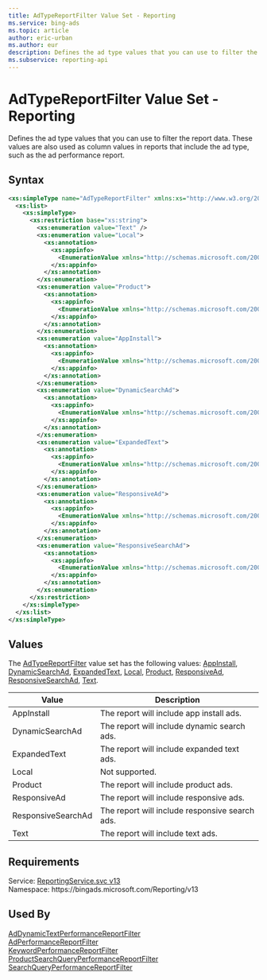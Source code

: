 ```yaml
---
title: AdTypeReportFilter Value Set - Reporting
ms.service: bing-ads
ms.topic: article
author: eric-urban
ms.author: eur
description: Defines the ad type values that you can use to filter the report data.
ms.subservice: reporting-api
---
```

# AdTypeReportFilter Value Set - Reporting
Defines the ad type values that you can use to filter the report data. These values are also used as column values in reports that include the ad type, such as the ad performance report.

## Syntax
```xml
<xs:simpleType name="AdTypeReportFilter" xmlns:xs="http://www.w3.org/2001/XMLSchema">
  <xs:list>
    <xs:simpleType>
      <xs:restriction base="xs:string">
        <xs:enumeration value="Text" />
        <xs:enumeration value="Local">
          <xs:annotation>
            <xs:appinfo>
              <EnumerationValue xmlns="http://schemas.microsoft.com/2003/10/Serialization/">8</EnumerationValue>
            </xs:appinfo>
          </xs:annotation>
        </xs:enumeration>
        <xs:enumeration value="Product">
          <xs:annotation>
            <xs:appinfo>
              <EnumerationValue xmlns="http://schemas.microsoft.com/2003/10/Serialization/">128</EnumerationValue>
            </xs:appinfo>
          </xs:annotation>
        </xs:enumeration>
        <xs:enumeration value="AppInstall">
          <xs:annotation>
            <xs:appinfo>
              <EnumerationValue xmlns="http://schemas.microsoft.com/2003/10/Serialization/">256</EnumerationValue>
            </xs:appinfo>
          </xs:annotation>
        </xs:enumeration>
        <xs:enumeration value="DynamicSearchAd">
          <xs:annotation>
            <xs:appinfo>
              <EnumerationValue xmlns="http://schemas.microsoft.com/2003/10/Serialization/">512</EnumerationValue>
            </xs:appinfo>
          </xs:annotation>
        </xs:enumeration>
        <xs:enumeration value="ExpandedText">
          <xs:annotation>
            <xs:appinfo>
              <EnumerationValue xmlns="http://schemas.microsoft.com/2003/10/Serialization/">1024</EnumerationValue>
            </xs:appinfo>
          </xs:annotation>
        </xs:enumeration>
        <xs:enumeration value="ResponsiveAd">
          <xs:annotation>
            <xs:appinfo>
              <EnumerationValue xmlns="http://schemas.microsoft.com/2003/10/Serialization/">4096</EnumerationValue>
            </xs:appinfo>
          </xs:annotation>
        </xs:enumeration>
        <xs:enumeration value="ResponsiveSearchAd">
          <xs:annotation>
            <xs:appinfo>
              <EnumerationValue xmlns="http://schemas.microsoft.com/2003/10/Serialization/">8192</EnumerationValue>
            </xs:appinfo>
          </xs:annotation>
        </xs:enumeration>
      </xs:restriction>
    </xs:simpleType>
  </xs:list>
</xs:simpleType>
```

## <a name="values"></a>Values

The [AdTypeReportFilter](adtypereportfilter.md) value set has the following values: [AppInstall](#appinstall), [DynamicSearchAd](#dynamicsearchad), [ExpandedText](#expandedtext), [Local](#local), [Product](#product), [ResponsiveAd](#responsivead), [ResponsiveSearchAd](#responsivesearchad), [Text](#text).

|Value|Description|
|-----------|---------------|
|<a name="appinstall"></a>AppInstall|The report will include app install ads.|
|<a name="dynamicsearchad"></a>DynamicSearchAd|The report will include dynamic search ads.|
|<a name="expandedtext"></a>ExpandedText|The report will include expanded text ads.|
|<a name="local"></a>Local|Not supported.|
|<a name="product"></a>Product|The report will include product ads.|
|<a name="responsivead"></a>ResponsiveAd|The report will include responsive ads.|
|<a name="responsivesearchad"></a>ResponsiveSearchAd|The report will include responsive search ads.|
|<a name="text"></a>Text|The report will include text ads.|

## Requirements
Service: [ReportingService.svc v13](https://reporting.api.bingads.microsoft.com/Api/Advertiser/Reporting/v13/ReportingService.svc)  
Namespace: https\://bingads.microsoft.com/Reporting/v13  

## Used By
[AdDynamicTextPerformanceReportFilter](addynamictextperformancereportfilter.md)  
[AdPerformanceReportFilter](adperformancereportfilter.md)  
[KeywordPerformanceReportFilter](keywordperformancereportfilter.md)  
[ProductSearchQueryPerformanceReportFilter](productsearchqueryperformancereportfilter.md)  
[SearchQueryPerformanceReportFilter](searchqueryperformancereportfilter.md)  
